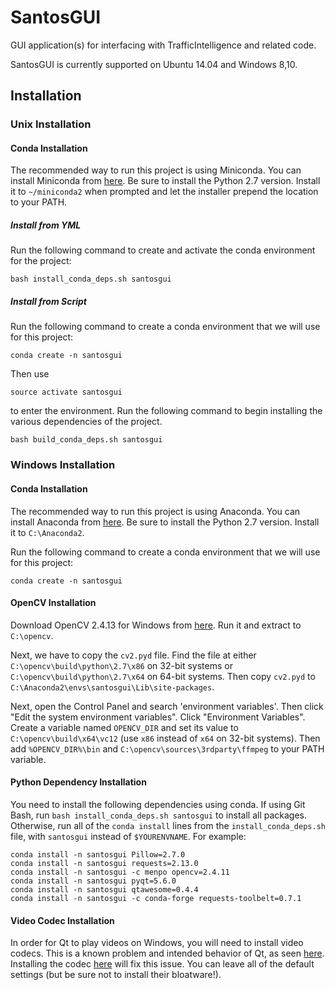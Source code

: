 # SantosGUI
GUI application(s) for interfacing with TrafficIntelligence and related code.

SantosGUI is currently supported on Ubuntu 14.04 and Windows 8,10.

## Installation

### Unix Installation

#### Conda Installation

The recommended way to run this project is using Miniconda. You can install Miniconda from [here](https://conda.io/miniconda.html). Be sure to install the Python 2.7 version. Install it to `~/miniconda2` when prompted and let the installer prepend the location to your PATH.

##### Install from YML

Run the following command to create and activate the conda environment for the project:

```
bash install_conda_deps.sh santosgui
```

##### Install from Script

Run the following command to create a conda environment that we will use for this project:

```
conda create -n santosgui
```

Then use 

```
source activate santosgui
```

to enter the environment. Run the following command to begin installing the various dependencies of the project.

```
bash build_conda_deps.sh santosgui
```

### Windows Installation

#### Conda Installation

The recommended way to run this project is using Anaconda. You can install Anaconda from [here](https://www.continuum.io/downloads#windows). Be sure to install the Python 2.7 version. Install it to `C:\Anaconda2`.

Run the following command to create a conda environment that we will use for this project:

```
conda create -n santosgui
```

#### OpenCV Installation

Download OpenCV 2.4.13 for Windows from [here](https://sourceforge.net/projects/opencvlibrary/files/opencv-win/2.4.13/opencv-2.4.13.exe/download). Run it and extract to `C:\opencv`.

Next, we have to copy the `cv2.pyd` file. Find the file at either `C:\opencv\build\python\2.7\x86` on 32-bit systems or `C:\opencv\build\python\2.7\x64` on 64-bit systems. Then copy `cv2.pyd` to `C:\Anaconda2\envs\santosgui\Lib\site-packages`.

Next, open the Control Panel and search 'environment variables'. Then click "Edit the system environment variables". Click "Environment Variables". Create a variable named `OPENCV_DIR` and set its value to `C:\opencv\build\x64\vc12` (use `x86` instead of `x64` on 32-bit systems). Then add `%OPENCV_DIR%\bin` and `C:\opencv\sources\3rdparty\ffmpeg` to your PATH variable.

#### Python Dependency Installation

You need to install the following dependencies using conda. If using Git Bash, run `bash install_conda_deps.sh santosgui` to install all packages. Otherwise, run all of the `conda install` lines from the `install_conda_deps.sh` file, with `santosgui` instead of `$YOURENVNAME`. For example:

```
conda install -n santosgui Pillow=2.7.0
conda install -n santosgui requests=2.13.0
conda install -n santosgui -c menpo opencv=2.4.11
conda install -n santosgui pyqt=5.6.0
conda install -n santosgui qtawesome=0.4.4
conda install -n santosgui -c conda-forge requests-toolbelt=0.7.1
```

#### Video Codec Installation

In order for Qt to play videos on Windows, you will need to install video codecs. This is a known problem and intended behavior of Qt, as seen [here](https://bugreports.qt.io/browse/QTBUG-51692). Installing the codec [here](http://www.codecguide.com/download_k-lite_codec_pack_basic.htm) will fix this issue. You can leave all of the default settings (but be sure not to install their bloatware!).
